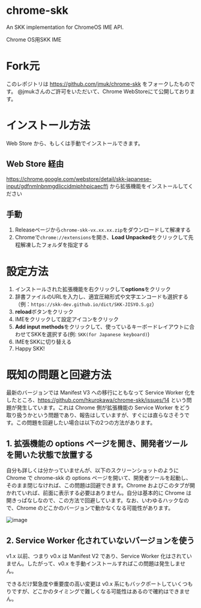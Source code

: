# chrome-skk
An SKK implementation for ChromeOS IME API.

Chrome OS用SKK IME

# Fork元
このレポジトリは https://github.com/jmuk/chrome-skk をフォークしたものです。
@jmukさんのご許可をいただいて、Chrome WebStoreにて公開しております。

# インストール方法
Web Store から、もしくは手動でインストールできます。

## Web Store 経由
https://chrome.google.com/webstore/detail/skk-japanese-input/gdfnmlnbnmgdliccidmiphhpicaecffj から拡張機能をインストールしてください

## 手動
1. Releaseページから`chrome-skk-vx.xx.xx.zip`をダウンロードして解凍する
1. Chromeで`chrome://extensions`を開き、**Load Unpacked**をクリックして先程解凍したフォルダを指定する

# 設定方法
1. インストールされた拡張機能を右クリックして**options**をクリック
1. 辞書ファイルのURLを入力し、適宜圧縮形式や文字エンコードも選択する（例：`https://skk-dev.github.io/dict/SKK-JISYO.S.gz`）
1. **reload**ボタンをクリック
1. IMEをクリックして設定アイコンをクリック
1. **Add input methods**をクリックして、使っているキーボードレイアウトに合わせてSKKを選択する(例: `SKK(for Japanese keyboard)`)
1. IMEをSKKに切り替える
1. Happy SKK!

# 既知の問題と回避方法
最新のバージョンでは Manifest V3 への移行にともなって Service Worker 化をしたところ、https://github.com/hkurokawa/chrome-skk/issues/14 という問題が発生しています。これは Chrome 側が拡張機能の Service Worker をどう取り扱うかという問題であり、報告はしていますが、すぐには直らなさそうです。この問題を回避したい場合は以下の2つの方法があります。

## 1. 拡張機能の options ページを開き、開発者ツールを開いた状態で放置する
自分も詳しくは分かっていませんが、以下のスクリーンショットのように Chrome で chrome-skk の options ページを開いて、開発者ツールを起動し、そのまま閉じなければ、この問題は回避できます。Chrome およびこのタブが開かれていれば、前面に表示する必要はありません。自分は基本的に Chrome は開きっぱなしなので、この方法で回避しています。なお、いわゆるハックなので、Chrome のどこかのバージョンで動かなくなる可能性があります。

![image](https://user-images.githubusercontent.com/6446183/226134195-7abe78f7-4c58-4778-a109-201d5c3732eb.png)

## 2. Service Worker 化されていないバージョンを使う
v1.x 以前、つまり v0.x は Manifest V2 であり、Service Worker 化はされていません。したがって、v0.x を手動インストールすればこの問題は発生しません。

できるだけ緊急度や重要度の高い変更は v0.x 系にもバックポートしていくつもりですが、どこかのタイミングで難しくなる可能性はあるので確約はできません。
